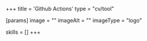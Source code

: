 +++
title = 'Github Actions'
type = "cv/tool"

[params]
  image = ""
  imageAlt = ""
  imageType = "logo"

skills = []
+++
